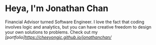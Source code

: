 # Heya, I'm Jonathan Chan

Financial Advisor turned Software Engineer. I love the fact that coding involves logic and analytics, but you can have creative freedom to design your own solutions to problems. Check out my *[portfolio]https://cheeyongjc.github.io/jonathanchan/*

<!--
**cheeyongjc/cheeyongjc** is a ✨ _special_ ✨ repository because its `README.md` (this file) appears on your GitHub profile.

Here are some ideas to get you started:

- 🔭 I’m currently working on ...
- 🌱 I’m currently learning ...
- 👯 I’m looking to collaborate on ...
- 🤔 I’m looking for help with ...
- 💬 Ask me about ...
- 📫 How to reach me: ...
- 😄 Pronouns: ...
- ⚡ Fun fact: ...
-->
